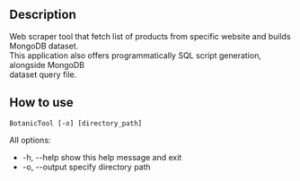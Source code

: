 ## Description

Web scraper tool that fetch list of products from specific website and builds MongoDB dataset.<br/>
This application also offers programmatically SQL script generation, alongside MongoDB <br/> dataset query file.

## How to use
```shell
BotanicTool [-o] [directory_path]
```
All options:
 * -h, --help  show this help message and exit
 * -o, --output  specify directory path

